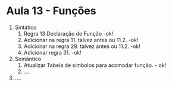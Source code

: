 # Aula 13 - Funções

1. Sintático
   1. Regra 13 Declaração de Função -ok!
   2. Adicionar na regra 11. talvez antes ou 11.2. -ok!
   3. Adicionar na regra 29. talvez antes ou 11.2. -ok!
   4. Adicionar regra 31. -ok!
2. Semântico
   1. Atualizar Tabela de simbolos para acomodar função. - ok!
   2. ....
3. ....